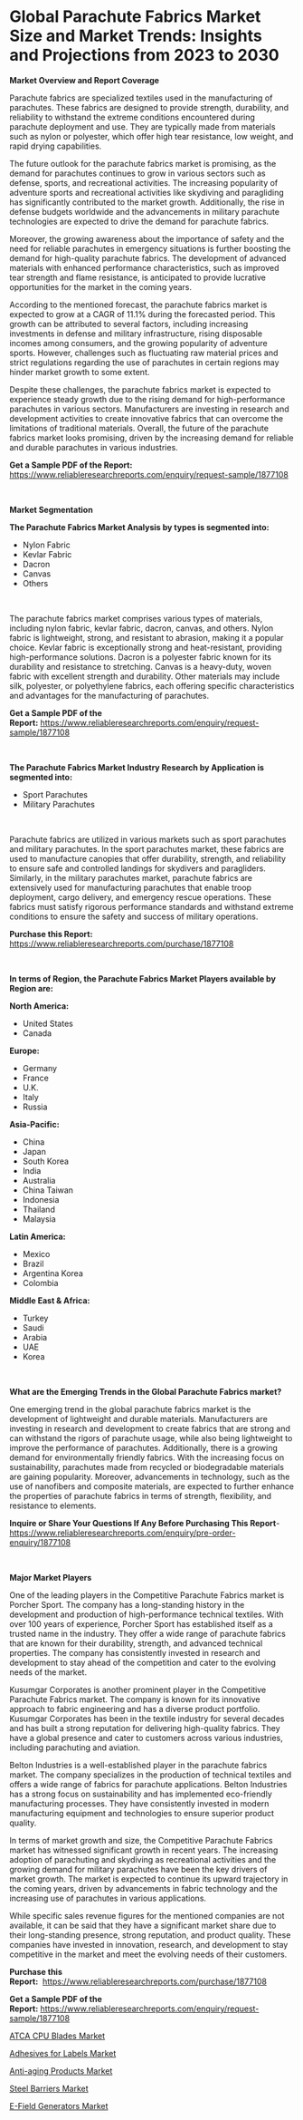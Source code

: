 <p><h1>Global Parachute Fabrics Market Size and Market Trends: Insights and Projections from 2023 to 2030</h1></p><p><strong>Market Overview and Report Coverage</strong></p>
<p><p>Parachute fabrics are specialized textiles used in the manufacturing of parachutes. These fabrics are designed to provide strength, durability, and reliability to withstand the extreme conditions encountered during parachute deployment and use. They are typically made from materials such as nylon or polyester, which offer high tear resistance, low weight, and rapid drying capabilities.</p><p>The future outlook for the parachute fabrics market is promising, as the demand for parachutes continues to grow in various sectors such as defense, sports, and recreational activities. The increasing popularity of adventure sports and recreational activities like skydiving and paragliding has significantly contributed to the market growth. Additionally, the rise in defense budgets worldwide and the advancements in military parachute technologies are expected to drive the demand for parachute fabrics.</p><p>Moreover, the growing awareness about the importance of safety and the need for reliable parachutes in emergency situations is further boosting the demand for high-quality parachute fabrics. The development of advanced materials with enhanced performance characteristics, such as improved tear strength and flame resistance, is anticipated to provide lucrative opportunities for the market in the coming years.</p><p>According to the mentioned forecast, the parachute fabrics market is expected to grow at a CAGR of 11.1% during the forecasted period. This growth can be attributed to several factors, including increasing investments in defense and military infrastructure, rising disposable incomes among consumers, and the growing popularity of adventure sports. However, challenges such as fluctuating raw material prices and strict regulations regarding the use of parachutes in certain regions may hinder market growth to some extent.</p><p>Despite these challenges, the parachute fabrics market is expected to experience steady growth due to the rising demand for high-performance parachutes in various sectors. Manufacturers are investing in research and development activities to create innovative fabrics that can overcome the limitations of traditional materials. Overall, the future of the parachute fabrics market looks promising, driven by the increasing demand for reliable and durable parachutes in various industries.</p></p>
<p><strong>Get a Sample PDF of the Report:</strong> <a href="https://www.reliableresearchreports.com/enquiry/request-sample/1877108">https://www.reliableresearchreports.com/enquiry/request-sample/1877108</a></p>
<p>&nbsp;</p>
<p><strong>Market Segmentation</strong></p>
<p><strong>The Parachute Fabrics Market Analysis by types is segmented into:</strong></p>
<p><ul><li>Nylon Fabric</li><li>Kevlar Fabric</li><li>Dacron</li><li>Canvas</li><li>Others</li></ul></p>
<p>&nbsp;</p>
<p><p>The parachute fabrics market comprises various types of materials, including nylon fabric, kevlar fabric, dacron, canvas, and others. Nylon fabric is lightweight, strong, and resistant to abrasion, making it a popular choice. Kevlar fabric is exceptionally strong and heat-resistant, providing high-performance solutions. Dacron is a polyester fabric known for its durability and resistance to stretching. Canvas is a heavy-duty, woven fabric with excellent strength and durability. Other materials may include silk, polyester, or polyethylene fabrics, each offering specific characteristics and advantages for the manufacturing of parachutes.</p></p>
<p><strong>Get a Sample PDF of the Report:</strong>&nbsp;<a href="https://www.reliableresearchreports.com/enquiry/request-sample/1877108">https://www.reliableresearchreports.com/enquiry/request-sample/1877108</a></p>
<p>&nbsp;</p>
<p><strong>The Parachute Fabrics Market Industry Research by Application is segmented into:</strong></p>
<p><ul><li>Sport Parachutes</li><li>Military Parachutes</li></ul></p>
<p>&nbsp;</p>
<p><p>Parachute fabrics are utilized in various markets such as sport parachutes and military parachutes. In the sport parachutes market, these fabrics are used to manufacture canopies that offer durability, strength, and reliability to ensure safe and controlled landings for skydivers and paragliders. Similarly, in the military parachutes market, parachute fabrics are extensively used for manufacturing parachutes that enable troop deployment, cargo delivery, and emergency rescue operations. These fabrics must satisfy rigorous performance standards and withstand extreme conditions to ensure the safety and success of military operations.</p></p>
<p><strong>Purchase this Report:</strong>&nbsp; <a href="https://www.reliableresearchreports.com/purchase/1877108">https://www.reliableresearchreports.com/purchase/1877108</a></p>
<p>&nbsp;</p>
<p><strong>In terms of Region, the Parachute Fabrics Market Players available by Region are:</strong></p>
<p>
    <p> <strong> North America: </strong>
        <ul>
            <li>United States</li>
            <li>Canada</li>
        </ul>
        </p> 
    <p> <strong> Europe: </strong>
        <ul>
            <li>Germany</li>
            <li>France</li>
            <li>U.K.</li>
            <li>Italy</li>
            <li>Russia</li>
        </ul>
        </p> 
    <p> <strong> Asia-Pacific: </strong>
        <ul>
            <li>China</li>
            <li>Japan</li>
            <li>South Korea</li>
            <li>India</li>
            <li>Australia</li>
            <li>China Taiwan</li>
            <li>Indonesia</li>
            <li>Thailand</li>
            <li>Malaysia</li>
        </ul>
        </p> 
    <p> <strong> Latin America: </strong>
        <ul>
            <li>Mexico</li>
            <li>Brazil</li>
            <li>Argentina Korea</li>
            <li>Colombia</li>
        </ul>
        </p> 
    <p> <strong> Middle East & Africa: </strong>
        <ul>
            <li>Turkey</li>
            <li>Saudi</li>
            <li>Arabia</li>
            <li>UAE</li>
            <li>Korea</li>
        </ul>
    </p>
    </p>
<p>&nbsp;</p>
<p><strong>What are the Emerging Trends in the Global Parachute Fabrics market?</strong></p>
<p><p>One emerging trend in the global parachute fabrics market is the development of lightweight and durable materials. Manufacturers are investing in research and development to create fabrics that are strong and can withstand the rigors of parachute usage, while also being lightweight to improve the performance of parachutes. Additionally, there is a growing demand for environmentally friendly fabrics. With the increasing focus on sustainability, parachutes made from recycled or biodegradable materials are gaining popularity. Moreover, advancements in technology, such as the use of nanofibers and composite materials, are expected to further enhance the properties of parachute fabrics in terms of strength, flexibility, and resistance to elements.</p></p>
<p><strong>Inquire or Share Your Questions If Any Before Purchasing This Report</strong>- <a href="https://www.reliableresearchreports.com/enquiry/pre-order-enquiry/1877108">https://www.reliableresearchreports.com/enquiry/pre-order-enquiry/1877108</a></p>
<p>&nbsp;</p>
<p><strong>Major Market Players</strong></p>
<p><p>One of the leading players in the Competitive Parachute Fabrics market is Porcher Sport. The company has a long-standing history in the development and production of high-performance technical textiles. With over 100 years of experience, Porcher Sport has established itself as a trusted name in the industry. They offer a wide range of parachute fabrics that are known for their durability, strength, and advanced technical properties. The company has consistently invested in research and development to stay ahead of the competition and cater to the evolving needs of the market.</p><p>Kusumgar Corporates is another prominent player in the Competitive Parachute Fabrics market. The company is known for its innovative approach to fabric engineering and has a diverse product portfolio. Kusumgar Corporates has been in the textile industry for several decades and has built a strong reputation for delivering high-quality fabrics. They have a global presence and cater to customers across various industries, including parachuting and aviation.</p><p>Belton Industries is a well-established player in the parachute fabrics market. The company specializes in the production of technical textiles and offers a wide range of fabrics for parachute applications. Belton Industries has a strong focus on sustainability and has implemented eco-friendly manufacturing processes. They have consistently invested in modern manufacturing equipment and technologies to ensure superior product quality.</p><p>In terms of market growth and size, the Competitive Parachute Fabrics market has witnessed significant growth in recent years. The increasing adoption of parachuting and skydiving as recreational activities and the growing demand for military parachutes have been the key drivers of market growth. The market is expected to continue its upward trajectory in the coming years, driven by advancements in fabric technology and the increasing use of parachutes in various applications.</p><p>While specific sales revenue figures for the mentioned companies are not available, it can be said that they have a significant market share due to their long-standing presence, strong reputation, and product quality. These companies have invested in innovation, research, and development to stay competitive in the market and meet the evolving needs of their customers.</p></p>
<p><strong>Purchase this Report:</strong>&nbsp;&nbsp;<a href="https://www.reliableresearchreports.com/purchase/1877108">https://www.reliableresearchreports.com/purchase/1877108</a></p>
<p></p>
<p><strong>Get a Sample PDF of the Report:</strong>&nbsp;<a href="https://www.reliableresearchreports.com/enquiry/request-sample/1877108">https://www.reliableresearchreports.com/enquiry/request-sample/1877108</a></p>
<p><p><a href="https://medium.com/@dennismurphy47/decoding-atca-cpu-blades-market-metrics-market-share-trends-and-growth-patterns-7f6db83a739d">ATCA CPU Blades Market</a></p><p><a href="https://github.com/sofayahoo2023/Market-Research-Report-List-1/blob/main/adhesives-for-labels-market.md">Adhesives for Labels Market</a></p><p><a href="https://medium.com/@jasperkuhic2023/anti-aging-products-market-size-reveals-the-best-marketing-channels-in-global-industry-429f69821f2b">Anti-aging Products Market</a></p><p><a href="https://github.com/vimar16th/Market-Research-Report-List-1/blob/main/steel-barriers-market.md">Steel Barriers Market</a></p><p><a href="https://medium.com/@irwingibson727/e-field-generators-market-report-reveals-the-latest-trends-and-growth-opportunities-of-this-market-d2a403355285">E-Field Generators Market</a></p></p>